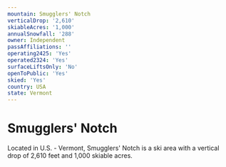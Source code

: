```yaml
---
mountain: Smugglers' Notch
verticalDrop: '2,610'
skiableAcres: '1,000'
annualSnowfall: '288'
owner: Independent
passAffiliations: ''
operating2425: 'Yes'
operated2324: 'Yes'
surfaceLiftsOnly: 'No'
openToPublic: 'Yes'
skied: 'Yes'
country: USA
state: Vermont
---
```


# Smugglers' Notch

Located in U.S. - Vermont, Smugglers' Notch is a ski area with a vertical drop of 2,610 feet and 1,000 skiable acres.
